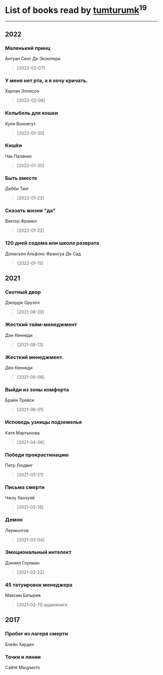 # List of books read by [tumturumk](http://vk.com/id135685382)<sup>19</sup>
---

## 2022

### Маленький принц
Антуан Сент Де Экзюпери
> [2022-02-07] 


### У меня нет рта, а я хочу кричать.
Харлан Эллисон
> [2022-02-06] 


### Колыбель для кошки
Купи Воннегут
> [2022-01-30] 


### Kишkи
Чак Паланик
> [2022-01-30] 


### Быть вместе
Дебби Танг
> [2022-01-23] 


### Сказать жизни "да"
Виктор Франкл
> [2022-01-22] 


### 120 дней содома или школа разврата
Донасьен Альфонс Франсуа Де Сад
> [2022-01-15] 



## 2021

### Скотный двор
Джордж Оруэлл
> [2021-08-29] 


### Жесткий тайм-менеджмент
Дэн Кеннеди
> [2021-08-13] 


### Жесткий менеджмент.
Ден Кеннеди
> [2021-08-08] 


### Выйди из зоны комфорта
Брайн Трейси
> [2021-08-01] 


### Исповедь узницы подземелья
Катя Мартынова
> [2021-04-06] 


### Победи прокрастинацию
Петр Людвиг
> [2021-03-21] 


### Письма смерти
Чжоу Хаохуэй
> [2021-03-18] 


### Демон
Лермонтов
> [2021-03-04] 


### Эмоциональный интелект
Дэниел Гоулман
> [2021-02-22] 


### 45 татуировок менеджера
Максим Батырев
> [2021-02-11] аудиокнига



## 2017

### Пробег из лагеря смерти
Блейн Харден


### Точки и линии
Сэйтё Мацумото



